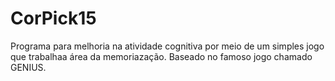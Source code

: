 # CorPick15

Programa para melhoria na atividade cognitiva por meio de um simples jogo que trabalhaa área da memoriazação. Baseado no famoso jogo chamado GENIUS.
